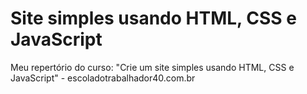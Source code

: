 # Site simples usando HTML, CSS e JavaScript
 Meu repertório do curso: "Crie um site simples usando HTML, CSS e JavaScript" - escoladotrabalhador40.com.br
